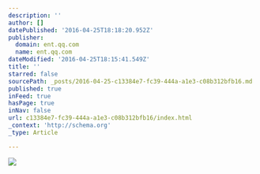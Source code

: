 ```yaml
---
description: ''
author: []
datePublished: '2016-04-25T18:18:20.952Z'
publisher:
  domain: ent.qq.com
  name: ent.qq.com
dateModified: '2016-04-25T18:15:41.549Z'
title: ''
starred: false
sourcePath: _posts/2016-04-25-c13384e7-fc39-444a-a1e3-c08b312bfb16.md
published: true
inFeed: true
hasPage: true
inNav: false
url: c13384e7-fc39-444a-a1e3-c08b312bfb16/index.html
_context: 'http://schema.org'
_type: Article

---
```

![](http://img1.gtimg.com/ent/pics/hv1/67/207/1343/87381427.jpg)
